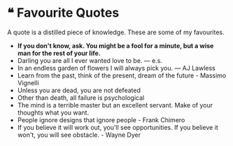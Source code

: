 # ❝ Favourite Quotes

A quote is a distilled piece of knowledge. These are some of my favourites.

* **If you don't know, ask. You might be a fool for a minute, but a wise man for the rest of your life.**
* Darling you are all I ever wanted love to be. — e.s.
* In an endless garden of flowers I will always pick you. — AJ Lawless
* Learn from the past, think of the present, dream of the future - Massimo Vignelli
* Unless you are dead, you are not defeated
* Other than death, all failure is psychological
* The mind is a terrible master but an excellent servant. Make of your thoughts what you want.
* People ignore designs that ignore people - Frank Chimero
* If you believe it will work out, you'll see opportunities. If you believe it won't, you will see obstacle. - Wayne Dyer
